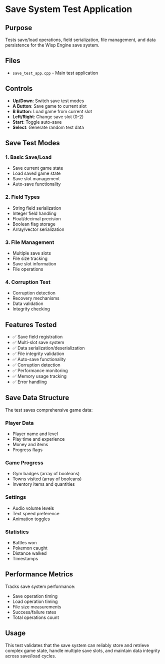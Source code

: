 # Save System Test Application

## Purpose
Tests save/load operations, field serialization, file management, and data persistence for the Wisp Engine save system.

## Files
- `save_test_app.cpp` - Main test application

## Controls
- **Up/Down**: Switch save test modes
- **A Button**: Save game to current slot
- **B Button**: Load game from current slot
- **Left/Right**: Change save slot (0-2)
- **Start**: Toggle auto-save
- **Select**: Generate random test data

## Save Test Modes

### 1. Basic Save/Load
- Save current game state
- Load saved game state
- Save slot management
- Auto-save functionality

### 2. Field Types
- String field serialization
- Integer field handling
- Float/decimal precision
- Boolean flag storage
- Array/vector serialization

### 3. File Management
- Multiple save slots
- File size tracking
- Save slot information
- File operations

### 4. Corruption Test
- Corruption detection
- Recovery mechanisms
- Data validation
- Integrity checking

## Features Tested
- ✅ Save field registration
- ✅ Multi-slot save system
- ✅ Data serialization/deserialization
- ✅ File integrity validation
- ✅ Auto-save functionality
- ✅ Corruption detection
- ✅ Performance monitoring
- ✅ Memory usage tracking
- ✅ Error handling

## Save Data Structure
The test saves comprehensive game data:

### Player Data
- Player name and level
- Play time and experience
- Money and items
- Progress flags

### Game Progress
- Gym badges (array of booleans)
- Towns visited (array of booleans)
- Inventory items and quantities

### Settings
- Audio volume levels
- Text speed preference
- Animation toggles

### Statistics
- Battles won
- Pokemon caught
- Distance walked
- Timestamps

## Performance Metrics
Tracks save system performance:
- Save operation timing
- Load operation timing
- File size measurements
- Success/failure rates
- Total operations count

## Usage
This test validates that the save system can reliably store and retrieve complex game state, handle multiple save slots, and maintain data integrity across save/load cycles.
